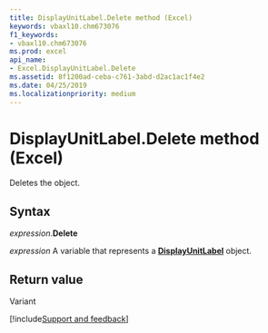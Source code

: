 ```yaml
---
title: DisplayUnitLabel.Delete method (Excel)
keywords: vbaxl10.chm673076
f1_keywords:
- vbaxl10.chm673076
ms.prod: excel
api_name:
- Excel.DisplayUnitLabel.Delete
ms.assetid: 8f1200ad-ceba-c761-3abd-d2ac1ac1f4e2
ms.date: 04/25/2019
ms.localizationpriority: medium
---
```



# DisplayUnitLabel.Delete method (Excel)

Deletes the object.


## Syntax

_expression_.**Delete**

_expression_ A variable that represents a **[DisplayUnitLabel](excel.displayunitlabel(object).md)** object.


## Return value

Variant




[!include[Support and feedback](~/includes/feedback-boilerplate.md)]